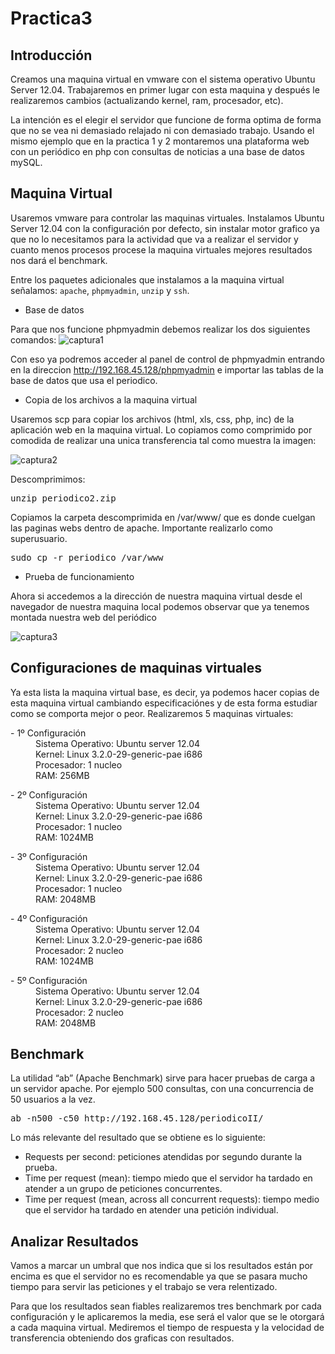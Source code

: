 Practica3
=========

Introducción
------------
Creamos una maquina virtual en vmware con el sistema operativo Ubuntu Server 12.04. Trabajaremos en primer lugar con esta maquina y después le realizaremos cambios (actualizando kernel, ram, procesador, etc).

La intención es el elegir el servidor que funcione de forma optima de forma que no se vea ni demasiado relajado ni con demasiado trabajo. Usando el mismo ejemplo que en la practica 1 y 2 montaremos una plataforma web con un periódico en php con consultas de noticias a una base de datos mySQL.

Maquina Virtual
---------------
Usaremos vmware para controlar las maquinas virtuales. Instalamos Ubuntu Server 12.04 con la configuración por defecto, sin instalar motor grafico ya que no lo necesitamos para la actividad que va a realizar el servidor y cuanto menos procesos procese la maquina virtuales mejores resultados nos dará el benchmark.

Entre los paquetes adicionales que instalamos a la maquina virtual señalamos: `apache`, `phpmyadmin`, `unzip` y `ssh`.

- Base de datos

Para que nos funcione phpmyadmin debemos realizar los dos siguientes comandos:
![captura1](https://dl.dropbox.com/s/2g3nyxngt8rtsq3/conf_phpmyadmin.png)

Con eso ya podremos acceder al panel de control de phpmyadmin entrando en la direccion http://192.168.45.128/phpmyadmin e importar las tablas de la base de datos que usa el periodico.

- Copia de los archivos a la maquina virtual

Usaremos scp para copiar los archivos (html, xls, css, php, inc) de la aplicación web en la maquina virtual. Lo copiamos como comprimido por comodida de realizar una unica transferencia tal como muestra la imagen:

![captura2](https://dl.dropbox.com/s/47nusk7e0w36mmr/scp.png)

Descomprimimos:

<pre>
unzip periodico2.zip
</pre>

Copiamos la carpeta descomprimida en /var/www/ que es donde cuelgan las paginas webs dentro de apache. Importante realizarlo como superusuario.

<pre>
sudo cp -r periodico /var/www
</pre>

- Prueba de funcionamiento

Ahora si accedemos a la dirección de nuestra maquina virtual desde el navegador de nuestra maquina local podemos observar que ya tenemos montada nuestra web del periódico

![captura3](https://dl.dropbox.com/s/nj3e1d4kz7bd15m/periodico.png)

Configuraciones de maquinas virtuales
-------------------------------------

Ya esta lista la maquina virtual base, es decir, ya podemos hacer copias de esta maquina virtual cambiando especificaciónes y de esta forma estudiar como se comporta mejor o peor. Realizaremos 5 maquinas virtuales:
<dl>
<dt>- 1º Configuración</dt>
<dd>Sistema Operativo: Ubuntu server 12.04</dd>
<dd>Kernel: Linux 3.2.0-29-generic-pae i686</dd> 
<dd>Procesador: 1 nucleo</dd>
<dd>RAM: 256MB</dd>
<dl>
<dt>- 2º Configuración</dt>
<dd>Sistema Operativo: Ubuntu server 12.04</dd>
<dd>Kernel: Linux 3.2.0-29-generic-pae i686</dd> 
<dd>Procesador: 1 nucleo</dd>
<dd>RAM: 1024MB</dd>
</dl>
<dl>
<dt>- 3º Configuración</dt>
<dd>Sistema Operativo: Ubuntu server 12.04</dd>
<dd>Kernel: Linux 3.2.0-29-generic-pae i686</dd> 
<dd>Procesador: 1 nucleo</dd>
<dd>RAM: 2048MB</dd>
</dl>
<dl>
<dt>- 4º Configuración</dt>
<dd>Sistema Operativo: Ubuntu server 12.04</dd>
<dd>Kernel: Linux 3.2.0-29-generic-pae i686</dd> 
<dd>Procesador: 2 nucleo</dd>
<dd>RAM: 1024MB</dd>
</dl>
<dl>
<dt>- 5º Configuración</dt>
<dd>Sistema Operativo: Ubuntu server 12.04</dd>
<dd>Kernel: Linux 3.2.0-29-generic-pae i686 </dd>
<dd>Procesador: 2 nucleo</dd>
<dd>RAM: 2048MB</dd>
</dl>

Benchmark
---------
La utilidad “ab” (Apache Benchmark) sirve para hacer pruebas de carga a un servidor apache.
Por ejemplo 500 consultas, con una concurrencia de 50 usuarios a la vez.
<pre>
ab -n500 -c50 http://192.168.45.128/periodicoII/
</pre>

Lo más relevante del resultado que se obtiene es lo siguiente:

- Requests per second: peticiones atendidas por segundo durante la prueba.
- Time per request (mean): tiempo miedo que el servidor ha tardado en atender a un grupo de peticiones concurrentes.
- Time per request (mean, across all concurrent requests): tiempo medio que el servidor ha tardado en atender una petición individual.

Analizar Resultados
-------------------

Vamos a marcar un umbral que nos indica que si los resultados están por encima es que el servidor no es recomendable ya que se pasara mucho tiempo para servir las peticiones y el trabajo se vera relentizado.

Para que los resultados sean fiables realizaremos tres benchmark por cada configuración y le aplicaremos la media, ese será el valor que se le otorgará a cada maquina virtual. Mediremos el tiempo de respuesta y la velocidad de transferencia obteniendo dos graficas con resultados.

